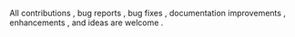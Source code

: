 All contributions , bug reports , bug fixes , documentation improvements , enhancements , and ideas are welcome . 
